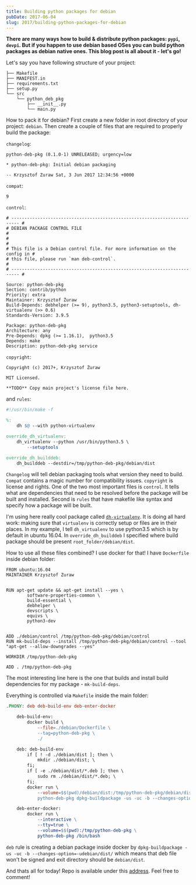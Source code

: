 ```yaml
---
title: Building python packages for debian
pubDate: 2017-06-04
slug: 2017/building-python-packages-for-debian
---
```


**There are many ways how to build & distribute python packages: `pypi`,
`devpi`. But if you happen to use debian based OSes you can build python
packages as debian native ones. This blog post is all about it - let's
go!**

Let's say you have following structure of your project:

```shell
├── Makefile
├── MANIFEST.in
├── requirements.txt
├── setup.py
└── src
    └── python_deb_pkg
        ├── __init__.py
        └── main.py
```

How to pack it for debian? First create a new folder in root directory
of your project: `debian`. Then create a couple of files that are
required to properly build the package:

`changelog`:

```
python-deb-pkg (0.1.0-1) UNRELEASED; urgency=low

* python-deb-pkg: Initial debian packaging

-- Krzysztof Zuraw Sat, 3 Jun 2017 12:34:56 +0000
```

`compat`:

```
9
```

`control`:

```
# ------------------------------------------------------------------------- #
# DEBIAN PACKAGE CONTROL FILE                                               #
#                                                                           #
# This file is a Debian control file. For more information on the config in #
# this file, please run `man deb-control`.                                  #
# ------------------------------------------------------------------------- #

Source: python-deb-pkg
Section: contrib/python
Priority: extra
Maintainer: Krzysztof Żuraw
Build-Depends: debhelper (>= 9), python3.5, python3-setuptools, dh-virtualenv (>> 0.6)
Standards-Version: 3.9.5

Package: python-deb-pkg
Architecture: any
Pre-Depends: dpkg (>= 1.16.1),  python3.5
Depends: make
Description: python-deb-pkg service
```

`copyright`:

```
Copyright (c) 2017+, Krzysztof Żuraw

MIT Licensed.

**TODO** Copy main project's license file here.
```

and `rules`:

```makefile
#!/usr/bin/make -f

%:
    dh $@ --with python-virtualenv

override_dh_virtualenv:
    dh_virtualenv --python /usr/bin/python3.5 \
        --setuptools

override_dh_builddeb:
    dh_builddeb --destdir=/tmp/python-deb-pkg/debian/dist
```

`Changelog` will tell debian packaging tools what version they need to
build. `Compat` contains a magic number for compatibility issues.
`copyright` is license and rights. One of the two most important files
is `control`. It tells what are dependencies that need to be resolved
before the package will be built and installed. Second is `rules` that
have makefile like syntax and specify how a package will be built.

I'm using here really cool package called
[`dh-virtualenv`](https://github.com/spotify/dh-virtualenv). It is
doing all hard work: making sure that `virtualenv` is correctly setup or
files are in their places. In my example, I tell `dh_virtualenv` to use
python3.5 which is by default in ubuntu 16.04. In `override_dh_builddeb`
I specified where build package should be present
`root_folder/debian/dist`.

How to use all these files combined? I use docker for that! I have
`Dockerfile` inside debian folder:

```docker
FROM ubuntu:16.04
MAINTAINER Krzysztof Zuraw


RUN apt-get update && apt-get install --yes \
        software-properties-common \
        build-essential \
        debhelper \
        devscripts \
        equivs \
        python3-dev


ADD ./debian/control /tmp/python-deb-pkg/debian/control
RUN mk-build-deps --install /tmp/python-deb-pkg/debian/control --tool "apt-get --allow-downgrades --yes"

WORKDIR /tmp/python-deb-pkg

ADD . /tmp/python-deb-pkg
```

The most interesting line here is the one that builds and install build
dependencies for my package - `mk-build-deps`.

Everything is controlled via `Makefile` inside the main folder:

```makefile
.PHONY: deb deb-build-env deb-enter-docker

    deb-build-env:
        docker build \
            --file=./debian/Dockerfile \
            --tag=python-deb-pkg \
            ./

    deb: deb-build-env
        if [ ! -d ./debian/dist ]; then \
            mkdir ./debian/dist; \
        fi;
        if [ -e ./debian/dist/*.deb ]; then \
            sudo rm ./debian/dist/*.deb; \
        fi;
        docker run \
            --volume=$$(pwd)/debian/dist:/tmp/python-deb-pkg/debian/dist \
            python-deb-pkg dpkg-buildpackage -us -uc -b --changes-option=-udebian/dist/

    deb-enter-docker:
        docker run \
            --interactive \
            --tty=true \
            --volume=$$(pwd):/tmp/python-deb-pkg \
            python-deb-pkg /bin/bash
```

`deb` rule is creating a debian package inside docker by
`dpkg-buildpackage -us -uc -b --changes-option=-udebian/dist/` which
means that deb file won't be signed and exit directory should be
`debian/dist`.

And thats all for today! Repo is available under this
[address](https://github.com/krzysztofzuraw/personal-blog-projects/tree/master/python_deb_pkg).
Feel free to comment!
